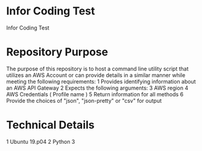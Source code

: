 # Infor Coding Test
Infor Coding Test

# Repository Purpose
The purpose of this repository is to host a command line utility script that utilizes an AWS Account or can provide details in a similar manner while meeting the following requirements:
1 Provides identifying information about an AWS API Gateway
2 Expects the following arguments:
3 AWS region
4 AWS Credentials ( Profile name )
5 Return information for all methods
6 Provide the choices of "json", "json-pretty" or "csv" for output

# Technical Details
1 Ubuntu 19.p04
2 Python 3
